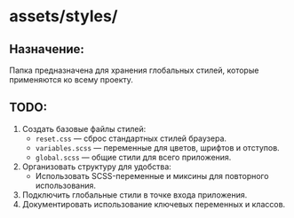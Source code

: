 # assets/styles/

## Назначение:

Папка предназначена для хранения глобальных стилей, которые применяются ко всему проекту.

## TODO:

1. Создать базовые файлы стилей:
   - `reset.css` — сброс стандартных стилей браузера.
   - `variables.scss` — переменные для цветов, шрифтов и отступов.
   - `global.scss` — общие стили для всего приложения.
2. Организовать структуру для удобства:
   - Использовать SCSS-переменные и миксины для повторного использования.
3. Подключить глобальные стили в точке входа приложения.
4. Документировать использование ключевых переменных и классов.
